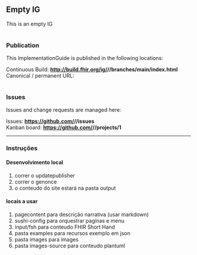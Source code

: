 Empty IG
---
This is an empty IG
<br> </br>
###
### Publication
This ImplementationGuide is published in the following locations:

Continuous Build: __http://build.fhir.org/ig/<handle>/<repo>/branches/main/index.html__  
Canonical / permanent URL: 
<br> </br>

### Issues
Issues and change requests are managed here:  

Issues:  __https://github.com/<handle>/<repo>/issues__  
Kanban board:  __https://github.com/<handle>/<repo>/projects/1__  

---



### Instruções


#### Desenvolvimento local

1. correr o updatepublisher
2. correr o genonce
3. o conteudo do site estará na pasta output

#### locais a usar

1. pagecontent para descrição narrativa (usar markdown)
2. sushi-config para orquestrar paginas e menu
3. input/fsh para conteudo FHIR Short Hand
4. pasta examples para recursos exemplo em json
5. pasta images para images
6. pasta images-source para conteudo plantuml